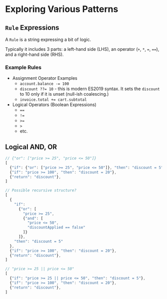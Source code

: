 # Exploring Various Patterns

## `Rule` Expressions

A `Rule` is a string expressing a bit of logic.

Typically it includes 3 parts: a left-hand side (LHS), an operator (`+`, `*`, `=`, `==`), and a right-hand side (RHS).

### Example Rules

- Assignment Operator Examples
  - `account.balance -= 100`
  - `discount ??= 10` - this is modern ES2019 syntax. It sets the `discount` to 10 only if it is unset (null-ish coalescing.)
  - `invoice.total += cart.subtotal`
- Logical Operators (Boolean Expressions)
  - `==`
  - `!=`
  - `>=`
  - `>`
  - etc.

## Logical AND, OR

```ts
// {"or": ["price >= 25", "price <= 50"]}
[
  {"if": {"or": ["price >= 25", "price <= 50"]}, "then": "discount = 5"},
  {"if": "price >= 100", "then": "discount = 20"},
  {"return": "discount"},
]

// Possible recursive structure?
[
  {
    "if": 
      {"or": [
        "price >= 25", 
        {"and": [
          "price <= 50",
          "discountApplied == false"
        ]}
      ]},
    "then": "discount = 5"
  },
  {"if": "price >= 100", "then": "discount = 20"},
  {"return": "discount"},
]

// "price >= 25 || price <= 50"
[
  {"if": "price >= 25 || price <= 50", "then": "discount = 5"},
  {"if": "price >= 100", "then": "discount = 20"},
  {"return": "discount"},
]

```
